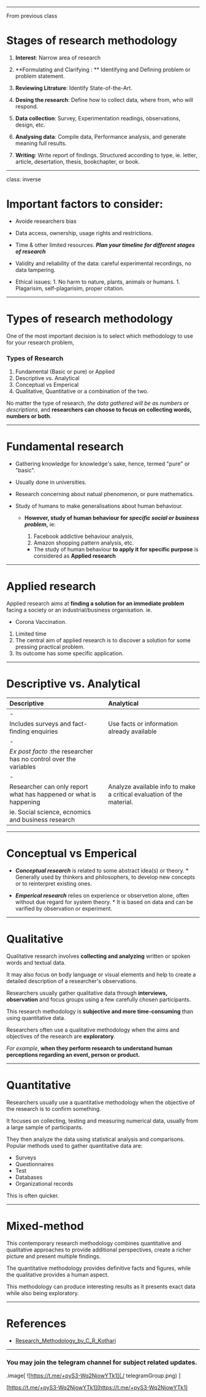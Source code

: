 

---
From previous class
# Stages of research methodology

1. **Interest**:  Narrow area of research 

1. **Formulating and Clarifying : ** Identifying and Defining problem or problem statement.

1. **Reviewing Litrature**: Identify State-of-the-Art.

1. **Desing the research**: Define how to collect data, where from, who will respond.

1. **Data collection**: Survey, Experimentation readings, observations, design, etc.

1. **Analysing data**: Compile data, Performance analysis, and generate meaning full results.

1. **Writing**: Write report of findings. Structured according to type, ie. letter, article, desertation, thesis, bookchapter, or book.



---
class: inverse

# Important factors to consider:
* Avoide researchers bias

* Data access, ownership, usage rights and restrictions. 

* Time & other limited resources. ***Plan your timeline for different stages of research***

* Validity and reliability of the data: careful experimental recordings, no data tampering.

* Ethical issues:
      1. No harm to nature, plants, animals or humans.
      1. Plagarisim, self-plagarisim, proper citation.



---

# Types of research methodology

One of the most important decision is to select which methodology to use for your research problem, 
### Types of Research  

1. Fundamental (Basic or pure) or Applied
1. Descriptive vs. Analytical
1. Conceptual vs Emperical
2. Qualitative, Quantitative or a combination of the two. 

No matter the type of research, *the data gathered will be as numbers or descriptions*, and **researchers can choose to focus on collecting words, numbers or both**.



---


# Fundamental research

* Gathering knowledge for knowledge's sake, hence, termed "pure" or "basic".

* Usually done in universities.

* Research concerning about natual phenomenon, or pure mathematics.

* Study of humans to make generalisations about human behaviour.

  * **However, study of human behaviour for *specific social or business problem*,** 
  ie:   
      1. Facebook addictive behaviour analysis, 
      1. Amazon shopping pattern analysis, etc.
    
    * The study of human behaviour **to apply it for specific purpose** is considered as **Applied research**



---

# Applied research

Applied research aims at **finding a solution for an immediate problem** facing a society or an industrial/business organisation. ie.
  * Corona Vaccination.

1. Limited time
1. The central aim of applied research is to discover a solution for some pressing practical problem.
1. Its outcome has some specific application.



---
#   Descriptive vs. Analytical
| Descriptive |  Analytical|
|:---| :---|
| -  | |
|Includes surveys and fact-finding enquiries |Use facts or information already available|
| -  | |
|*Ex post facto* :the researcher has no control over the variables||
| -  | |
| Researcher can only report what has happened or what is happening | Analyze available info to make a critical evaluation of the material. | 
|ie. Social science, ecnomics and business research ||


---
# Conceptual vs Emperical

* ***Conceptual research*** is related to some abstract idea(s) or theory.
      * Generally used by thinkers and philosophers, to develop new concepts or to reinterpret existing ones.

* ***Emperical research*** relies on experience or observetion alone, often without due regard for system theory.
      * It is based on data and can be varified by observation or experiment.


---



# Qualitative

 Qualitative research involves **collecting and analyzing** written or spoken words and textual data. 

 It may also focus on body language or visual elements and help to create a detailed description of a researcher's observations. 

  Researchers usually gather qualitative data through **interviews, observation** and focus groups using a few carefully chosen participants.

   This research methodology is **subjective and more time-consuming** than using quantitative data. 

 Researchers often use a qualitative methodology when the aims and objectives of the research are **exploratory**. 
 
 *For example*, **when they perform research to understand human perceptions regarding an event, person or product.**





---

# Quantitative

Researchers usually use a quantitative methodology when the objective of the research is to confirm something. 

It focuses on collecting, testing and measuring numerical data, usually from a large sample of participants. 

They then analyze the data using statistical analysis and comparisons. Popular methods used to gather quantitative data are:

*   Surveys
*   Questionnaires
*   Test
*   Databases
*   Organizational records
  
This is often quicker. 




---
#  Mixed-method

This contemporary research methodology combines quantitative and qualitative approaches to provide additional perspectives, create a richer picture and present multiple findings. 

The quantitative methodology provides definitive facts and figures, while the qualitative provides a human aspect. 

This methodology can produce interesting results as it presents exact data while also being exploratory.






---

# References

* [Research_Methodology_by_C_R_Kothari](https://www.academia.edu/43821533/Research_Methodology_by_C_R_Kothari)



---
### You may join the telegram channel for subject related updates.
.image[
![https://t.me/+pyS3-Wq2NjowYTk1](./
telegramGroup.png)
]

[https://t.me/+pyS3-Wq2NjowYTk1](https://t.me/+pyS3-Wq2NjowYTk1)



